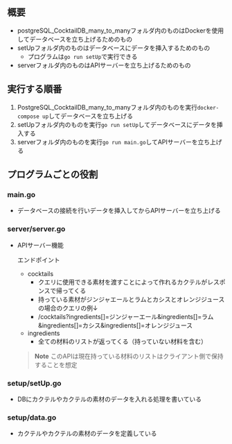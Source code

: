 ## 概要
* postgreSQL_CocktailDB_many_to_manyフォルダ内のものはDockerを使用してデータベースを立ち上げるためのもの
* setUpフォルダ内のものはデータベースにデータを挿入するためのもの
  * プログラムは`go run setUp`で実行できる
* serverフォルダ内のものはAPIサーバーを立ち上げるためのもの

## 実行する順番
1. PostgreSQL_CocktailDB_many_to_manyフォルダ内のものを実行`docker-compose up`してデータベースを立ち上げる
2. setUpフォルダ内のものを実行`go run setUp`してデータベースにデータを挿入する
3. serverフォルダ内のものを実行`go run main.go`してAPIサーバーを立ち上げる

## プログラムごとの役割
### main.go
- データベースの接続を行いデータを挿入してからAPIサーバーを立ち上げる
### server/server.go
- APIサーバー機能

  エンドポイント
    - cocktails
      - クエリに使用できる素材を渡すことによって作れるカクテルがレスポンスで帰ってくる
      - 持っている素材がジンジャエールとラムとカシスとオレンジジュースの場合のクエリの例↓
      - /cocktails?ingredients[]=ジンジャーエール&ingredients[]=ラム&ingredients[]=カシス&ingredients[]=オレンジジュース
    - ingredients
      - 全ての材料のリストが返ってくる（持っていない材料を含む）
  > **Note**
  > このAPIは現在持っている材料のリストはクライアント側で保持することを想定

### setup/setUp.go
- DBにカクテルやカクテルの素材のデータを入れる処理を書いている
### setup/data.go
- カクテルやカクテルの素材のデータを定義している


